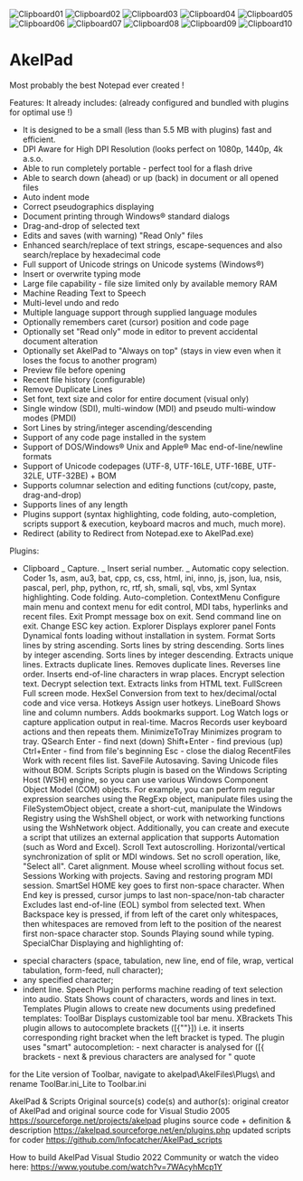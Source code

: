 ![Clipboard01](https://user-images.githubusercontent.com/122004809/211796075-ab979206-621d-430e-ac61-1feceb38dddd.jpg)
![Clipboard02](https://user-images.githubusercontent.com/122004809/211796078-3af9d667-badb-4daa-844f-18deabcc65e4.jpg)
![Clipboard03](https://user-images.githubusercontent.com/122004809/211796085-897eebb7-392f-43e3-a070-f3719421699b.jpg)
![Clipboard04](https://user-images.githubusercontent.com/122004809/211796091-c99196a4-45ba-4747-ad49-09b44d118948.jpg)
![Clipboard05](https://user-images.githubusercontent.com/122004809/211796095-52211209-106b-4cda-b5b2-d9039d93664b.jpg)
![Clipboard06](https://user-images.githubusercontent.com/122004809/211796100-a87004b3-8bfa-4bf0-a354-3914818827db.jpg)
![Clipboard07](https://user-images.githubusercontent.com/122004809/211796105-e14eaaf2-dc23-4498-9f59-eddeffd5a86a.jpg)
![Clipboard08](https://user-images.githubusercontent.com/122004809/211796108-d506db0a-a25a-4a92-8d9f-39bad5256b22.jpg)
![Clipboard09](https://user-images.githubusercontent.com/122004809/211796111-b5c537dc-aca7-4f04-8988-14d43fbdf956.jpg)
![Clipboard10](https://user-images.githubusercontent.com/122004809/211796117-6192c102-51a5-42d1-8c56-80d57b8a1f0d.jpg)


# AkelPad
Most probably the best Notepad ever created !


Features: It already includes: (already configured and bundled with plugins for optimal use !)

* It is designed to be a small (less than 5.5 MB with plugins) fast and efficient.
* DPI Aware for High DPI Resolution (looks perfect on 1080p, 1440p, 4k a.s.o.
* Able to run completely portable - perfect tool for a flash drive
* Able to search down (ahead) or up (back) in document or all opened files
* Auto indent mode
* Correct pseudographics displaying
* Document printing through Windows® standard dialogs
* Drag-and-drop of selected text
* Edits and saves (with warning) "Read Only" files
* Enhanced search/replace of text strings, escape-sequences and also search/replace by hexadecimal code
* Full support of Unicode strings on Unicode systems (Windows®)
* Insert or overwrite typing mode
* Large file capability - file size limited only by available memory RAM
* Machine Reading Text to Speech
* Multi-level undo and redo
* Multiple language support through supplied language modules
* Optionally remembers caret (cursor) position and code page
* Optionally set "Read only" mode in editor to prevent accidental document alteration
* Optionally set AkelPad to "Always on top" (stays in view even when it loses the focus to another program)
* Preview file before opening
* Recent file history (configurable)
* Remove Duplicate Lines
* Set font, text size and color for entire document (visual only)
* Single window (SDI), multi-window (MDI) and pseudo multi-window modes (PMDI)
* Sort Lines by string/integer ascending/descending
* Support of any code page installed in the system
* Support of DOS/Windows® Unix and Apple® Mac end-of-line/newline formats
* Support of Unicode codepages (UTF-8, UTF-16LE, UTF-16BE, UTF-32LE, UTF-32BE) + BOM
* Supports columnar selection and editing functions (cut/copy, paste, drag-and-drop)
* Supports lines of any length
* Plugins support (syntax highlighting, code folding, auto-completion, scripts support & execution, keyboard macros and much, much more).
* Redirect (ability to Redirect from Notepad.exe to AkelPad.exe)

Plugins:

* Clipboard
  _ Capture.
  _ Insert serial number.
  _ Automatic copy selection.
Coder
1s, asm, au3, bat, cpp, cs, css, html, ini, inno, js, json, lua, nsis, pascal, perl, php, python, rc, rtf, sh, smali, sql, vbs, xml
Syntax highlighting.
Code folding.
Auto-completion.
ContextMenu
Configure main menu and context menu for edit control, MDI tabs, hyperlinks and recent files.
Exit
Prompt message box on exit.
Send command line on exit.
Change ESC key action.
Explorer
Displays explorer panel
Fonts
Dynamical fonts loading without installation in system.
Format
Sorts lines by string ascending.
Sorts lines by string descending.
Sorts lines by integer ascending.
Sorts lines by integer descending.
Extracts unique lines.
Extracts duplicate lines.
Removes duplicate lines.
Reverses line order.
Inserts end-of-line characters in wrap places.
Encrypt selection text.
Decrypt selection text.
Extracts links from HTML text.
FullScreen
Full screen mode.
HexSel
Conversion from text to hex/decimal/octal code and vice versa.
Hotkeys
Assign user hotkeys.
LineBoard
Shows line and column numbers.
Adds bookmarks support.
Log
Watch logs or capture application output in real-time.
Macros
Records user keyboard actions and then repeats them.
MinimizeToTray
Minimizes program to tray.
QSearch
Enter - find next (down)
Shift+Enter - find previous (up)
Ctrl+Enter - find from file's beginning
Esc - close the dialog
RecentFiles
Work with recent files list.
SaveFile
Autosaving.
Saving Unicode files without BOM.
Scripts
Scripts plugin is based on the Windows Scripting Host (WSH) engine, so you can use various Windows Component Object Model (COM) objects. For example, you can perform regular expression searches using the RegExp object, manipulate files using the FileSystemObject object, create a short-cut, manipulate the Windows Registry using the WshShell object, or work with networking functions using the WshNetwork object. Additionally, you can create and execute a script that utilizes an external application that supports Automation (such as Word and Excel).
Scroll
Text autoscrolling.
Horizontal/vertical synchronization of split or MDI windows.
Set no scroll operation, like, "Select all".
Caret alignment.
Mouse wheel scrolling without focus set.
Sessions
Working with projects.
Saving and restoring program MDI session.
SmartSel
HOME key goes to first non-space character.
When End key is pressed, cursor jumps to last non-space/non-tab character
Excludes last end-of-line (EOL) symbol from selected text.
When Backspace key is pressed, if from left of the caret only whitespaces, then whitespaces are removed from left to the position of the nearest first non-space character stop.
Sounds
Playing sound while typing.
SpecialChar
Displaying and highlighting of:
- special characters (space, tabulation, new line, end of file, wrap, vertical tabulation, form-feed, null character);
- any specified character;
- indent line.
Speech
Plugin performs machine reading of text selection into audio.
Stats
Shows count of characters, words and lines in text.
Templates
Plugin allows to create new documents using predefined templates:
ToolBar
Displays customizable tool bar menu.
XBrackets
This plugin allows to autocomplete brackets ([{""}]) i.e. it inserts corresponding right bracket when the left bracket is typed. The plugin uses "smart" autocompletion: - next character is analysed for ([{ brackets - next & previous characters are analysed for " quote

for the Lite version of Toolbar, navigate to
akelpad\AkelFiles\Plugs\ and rename ToolBar.ini_Lite to Toolbar.ini


AkelPad & Scripts Original source(s) code(s) and author(s):
original creator of AkelPad and original source code for Visual Studio 2005
https://sourceforge.net/projects/akelpad
plugins source code + definition & description
https://akelpad.sourceforge.net/en/plugins.php
updated scripts for coder
https://github.com/Infocatcher/AkelPad_scripts

How to build AkelPad
Visual Studio 2022 Community
or watch the video here: https://www.youtube.com/watch?v=7WAcyhMcp1Y
